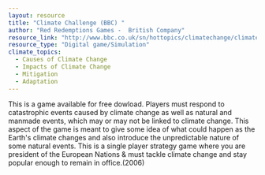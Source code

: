 ```yaml
---
layout: resource
title: "Climate Challenge (BBC) "
author: "Red Redemptions Games -  British Company"
resource_link: "http://www.bbc.co.uk/sn/hottopics/climatechange/climate_challenge/"
resource_type: "Digital game/Simulation"
climate_topics:
  - Causes of Climate Change
  - Impacts of Climate Change
  - Mitigation
  - Adaptation
---
```


This is a game available for free dowload.  Players must respond to catastrophic events caused by climate change as well as natural and manmade events, which may or may not be linked to climate change. This aspect of the game is meant to give some idea of what could happen as the Earth's climate changes and also introduce the unpredictable nature of some natural events.  This is a single player strategy game  where you are president of the European Nations & must tackle climate change and stay popular enough to remain in office.(2006)

